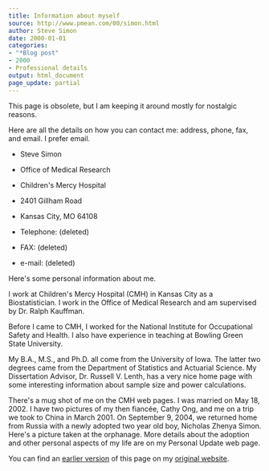 ```yaml
---
title: Information about myself
source: http://www.pmean.com/00/simon.html
author: Steve Simon
date: 2000-01-01
categories:
- "*Blog post"
- 2000
- Professional details
output: html_document
page_update: partial
---
```


This page is obsolete, but I am keeping it around mostly for nostalgic reasons.

<!---More--->

Here are all the details on how you can contact me: address, phone, fax, and email. I prefer email.

+ Steve Simon
+ Office of Medical Research
+ Children's Mercy Hospital
+ 2401 Gillham Road
+ Kansas City, MO 64108

+ Telephone: (deleted)
+ FAX: (deleted)
+ e-mail: (deleted)

Here's some personal information about me.

I work at Children's Mercy Hospital (CMH) in Kansas City as a Biostatistician. I work in the Office of Medical Research and am supervised by Dr. Ralph Kauffman.

Before I came to CMH, I worked for the National Institute for Occupational Safety and Health. I also have experience in teaching at Bowling Green State University.

My B.A., M.S., and Ph.D. all come from the University of Iowa. The latter two degrees came from the Department of Statistics and Actuarial Science. My Dissertation Advisor, Dr. Russell V. Lenth, has a very nice home page with some interesting information about sample size and power calculations.

There's a mug shot of me on the CMH web pages. I was married on May 18, 2002. I have two pictures of my then fiancée, Cathy Ong, and me on a trip we took to China in March 2001. On September 9, 2004, we returned home from Russia with a newly adopted two year old boy, Nicholas Zhenya Simon. Here's a picture taken at the orphanage. More details about the adoption and other personal aspects of my life are on my Personal Update web page.

You can find an [earlier version][sim1] of this page on my [original website][sim2].

[sim1]: http://www.pmean.com/00/simon.html
[sim2]: http://www.pmean.com/original_site.html
